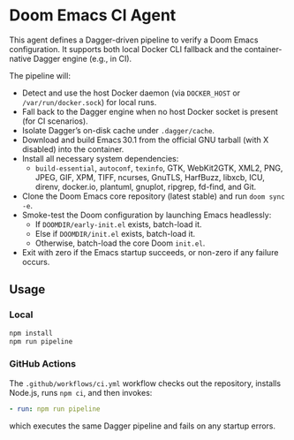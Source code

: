 # Doom Emacs CI Agent

This agent defines a Dagger-driven pipeline to verify a Doom Emacs configuration.
It supports both local Docker CLI fallback and the container-native Dagger engine (e.g., in CI).

The pipeline will:

- Detect and use the host Docker daemon (via `DOCKER_HOST` or `/var/run/docker.sock`) for local runs.
- Fall back to the Dagger engine when no host Docker socket is present (for CI scenarios).
- Isolate Dagger’s on-disk cache under `.dagger/cache`.
- Download and build Emacs 30.1 from the official GNU tarball (with X disabled) into the container.
- Install all necessary system dependencies:
  - `build-essential`, `autoconf`, `texinfo`, GTK, WebKit2GTK, XML2, PNG, JPEG, GIF, XPM, TIFF, ncurses,
    GnuTLS, HarfBuzz, libxcb, ICU, direnv, docker.io, plantuml, gnuplot, ripgrep, fd-find, and Git.
- Clone the Doom Emacs core repository (latest stable) and run `doom sync -e`.
- Smoke-test the Doom configuration by launching Emacs headlessly:
  - If `DOOMDIR/early-init.el` exists, batch-load it.
  - Else if `DOOMDIR/init.el` exists, batch-load it.
  - Otherwise, batch-load the core Doom `init.el`.
- Exit with zero if the Emacs startup succeeds, or non-zero if any failure occurs.

## Usage

### Local

```bash
npm install
npm run pipeline
```

### GitHub Actions

The `.github/workflows/ci.yml` workflow checks out the repository, installs Node.js,
runs `npm ci`, and then invokes:

```yaml
- run: npm run pipeline
```

which executes the same Dagger pipeline and fails on any startup errors.
